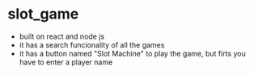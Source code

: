 # slot_game
- built on react and node js
- it has a search funcionality of all the games
- it has a button named "Slot Machine" to play the game, but firts you have to enter a player name

